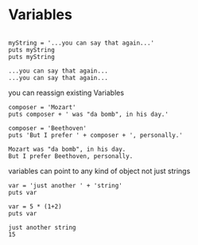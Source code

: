 # Variables

```

myString = '...you can say that again...'
puts myString
puts myString
```
```
...you can say that again...
...you can say that again...
```
 you can reassign existing Variables
 ```
 composer = 'Mozart'
puts composer + ' was "da bomb", in his day.'

composer = 'Beethoven'
puts 'But I prefer ' + composer + ', personally.'
```
```
Mozart was "da bomb", in his day.
But I prefer Beethoven, personally.
```

variables can point to any kind of object not just strings

```
var = 'just another ' + 'string'
puts var

var = 5 * (1+2)
puts var
```
```
just another string
15
```
